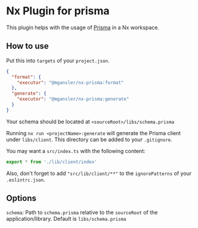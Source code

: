 # Nx Plugin for prisma

This plugin helps with the usage of [Prisma](https://www.prisma.io) in a Nx workspace.

## How to use

Put this into `targets` of your `project.json`.

```json
{
  "format": {
    "executor": "@mgansler/nx-prisma:format"
  },
  "generate": {
    "executor": "@mgansler/nx-prisma:generate"
  }
}
```

Your schema should be located at `<sourceRoot>/libs/schema.prisma`

Running `nx run <projectName>:generate` will generate the Prisma client under `libs/client`. This directory can be added
to your `.gitignore`.

You may want a `src/index.ts` with the following content:

```typescript
export * from './lib/client/index'
```

Also, don't forget to add `"src/lib/client/**"` to the `ignorePatterns` of your `.eslintrc.json`.

## Options

`schema`: Path to `schema.prisma` relative to the `sourceRoot` of the application/library. Default
is `libs/schema.prisma`
